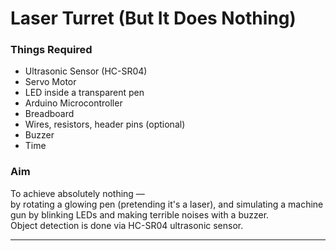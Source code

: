 # Laser Turret (But It Does Nothing)

### Things Required
- Ultrasonic Sensor (HC-SR04)
- Servo Motor
- LED inside a transparent pen
- Arduino Microcontroller
- Breadboard
- Wires, resistors, header pins (optional)
- Buzzer
- Time 

### Aim
To achieve absolutely nothing —  
by rotating a glowing pen (pretending it's a laser), and simulating a machine gun by blinking LEDs and making terrible noises with a buzzer.  
Object detection is done via HC-SR04 ultrasonic sensor.

---


